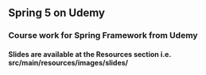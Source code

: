 ## Spring 5 on Udemy
### Course work for Spring Framework from Udemy
#### Slides are available at the Resources section i.e. src/main/resources/images/slides/

